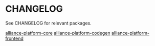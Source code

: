 # CHANGELOG

See CHANGELOG for relevant packages. 

[alliance-platform-core](packages/ap-core/CHANGELOG.md)
[alliance-platform-codegen](packages/ap-codegen/CHANGELOG.md)
[alliance-platform-frontend](packages/ap-frontend/CHANGELOG.md)
